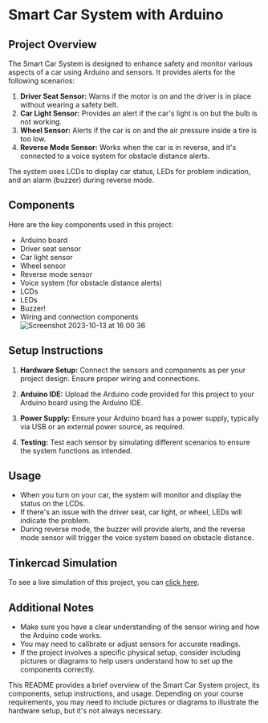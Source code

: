 # Smart Car System with Arduino

## Project Overview

The Smart Car System is designed to enhance safety and monitor various aspects of a car using Arduino and sensors. It provides alerts for the following scenarios:

1. **Driver Seat Sensor:** Warns if the motor is on and the driver is in place without wearing a safety belt.
2. **Car Light Sensor:** Provides an alert if the car's light is on but the bulb is not working.
3. **Wheel Sensor:** Alerts if the car is on and the air pressure inside a tire is too low.
4. **Reverse Mode Sensor:** Works when the car is in reverse, and it's connected to a voice system for obstacle distance alerts.

The system uses LCDs to display car status, LEDs for problem indication, and an alarm (buzzer) during reverse mode.

## Components

Here are the key components used in this project:

- Arduino board
- Driver seat sensor
- Car light sensor
- Wheel sensor
- Reverse mode sensor
- Voice system (for obstacle distance alerts)
- LCDs
- LEDs
- Buzzer!
- Wiring and connection components
![Screenshot 2023-10-13 at 16 00 36](https://github.com/sara-totah/smartCarSystem/assets/62484242/c14db573-fc99-48cb-ba93-f87c6bdf5e5e)

## Setup Instructions


1. **Hardware Setup:** Connect the sensors and components as per your project design. Ensure proper wiring and connections.

2. **Arduino IDE:** Upload the Arduino code provided for this project to your Arduino board using the Arduino IDE.

3. **Power Supply:** Ensure your Arduino board has a power supply, typically via USB or an external power source, as required.

4. **Testing:** Test each sensor by simulating different scenarios to ensure the system functions as intended.

## Usage

- When you turn on your car, the system will monitor and display the status on the LCDs.
- If there's an issue with the driver seat, car light, or wheel, LEDs will indicate the problem.
- During reverse mode, the buzzer will provide alerts, and the reverse mode sensor will trigger the voice system based on obstacle distance.

## Tinkercad Simulation

To see a live simulation of this project, you can [click here]([link-to-your-Tinkercad-project](https://www.tinkercad.com/things/l6lIJq42HwE-project/editel?sharecode=sbirlsKwrtM_oRe5h9JhJqkzDrr75MxOFBExgD0k5e8)).

## Additional Notes

- Make sure you have a clear understanding of the sensor wiring and how the Arduino code works.
- You may need to calibrate or adjust sensors for accurate readings.
- If the project involves a specific physical setup, consider including pictures or diagrams to help users understand how to set up the components correctly.


This README provides a brief overview of the Smart Car System project, its components, setup instructions, and usage. Depending on your course requirements, you may need to include pictures or diagrams to illustrate the hardware setup, but it's not always necessary.
